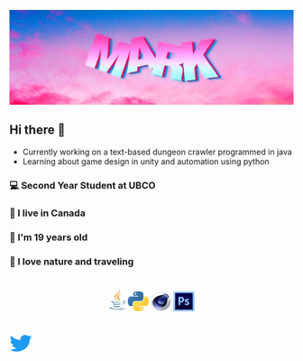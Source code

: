 <p style="text-align: center;">
<img src = "mark.jpg">
</p>


## Hi there 👋
- Currently working on a text-based dungeon crawler programmed in java
- Learning about game design in unity and automation using python
### 💻 Second Year Student at UBCO 
### 🍁 I live in Canada 
### 📅 I'm 19 years old 
### 🌱 I love nature and traveling 
#


 <p style= "text-align: center;">
 <img src = "javacup.png" width="30" height="">
 <img src = "python.png" width = "37" height = "35">
 <img src = "c4d.png" width = "37" height = "35">
 <img src = "ps.png" width = "37" height = "35">
 </p>

 #
 <a href="https://twitter.com/mlalrk">
<img src = "twitter.png" width="40" height="30">
 </a>
 </p>


<!--
**M6rk/M6rk** is a ✨ _special_ ✨ repository because its `README.md` (this file) appears on your GitHub profile.

Here are some ideas to get you started:

- 🔭 I’m currently working on ...
- 🌱 I’m currently learning ...
- 👯 I’m looking to collaborate on ...
- 🤔 I’m looking for help with ...
- 💬 Ask me about ...
- 📫 How to reach me: ...
- 😄 Pronouns: ...
- ⚡ Fun fact: ...
<<<<<<< HEAD

<p style= "text-align: center;font-size:20px;">

</p>
=======
>>>>>>> 865f295d02ae1cf48dac9685ca81b74e68a48cc6
-->
